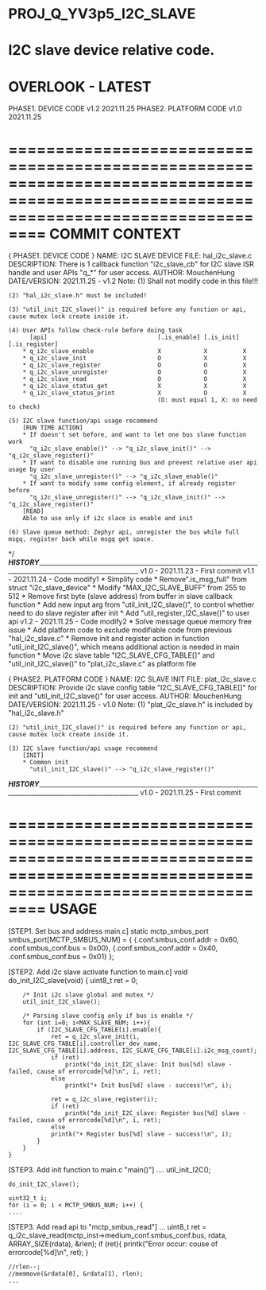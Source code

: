 # PROJ_Q_YV3p5_I2C_SLAVE
I2C slave device relative code.
======================================================================================================================================
OVERLOOK - LATEST
======================================================================================================================================
PHASE1. DEVICE CODE	v1.2	2021.11.25
PHASE2. PLATFORM CODE	v1.0	2021.11.25

======================================================================================================================================
COMMIT CONTEXT
======================================================================================================================================
{ PHASE1. DEVICE CODE }
  NAME: I2C SLAVE DEVICE
  FILE: hal_i2c_slave.c
  DESCRIPTION: There is 1 callback function "i2c_slave_cb" for I2C slave ISR handle and user APIs "q_*" for user access.
  AUTHOR: MouchenHung
  DATE/VERSION: 2021.11.25 - v1.2
  Note: 
    (1) Shall not modify code in this file!!!

    (2) "hal_i2c_slave.h" must be included!

    (3) "util_init_I2C_slave()" is required before any function or api, cause mutex lock create inside it.

    (4) User APIs follow check-rule before doing task 
          [api]                               [.is_enable] [.is_init] [.is_register]
        * q_i2c_slave_enable                  X            X          X
        * q_i2c_slave_init                    O            X          X
        * q_i2c_slave_register                O            O          X
        * q_i2c_slave_unregister              O            O          X
        * q_i2c_slave_read                    O            O          X
        * q_i2c_slave_status_get              X            X          X
        * q_i2c_slave_status_print            X            O          X
                                              (O: must equal 1, X: no need to check)

    (5) I2C slave function/api usage recommend
        [RUN TIME ACTION]
        * If doesn't set before, and want to let one bus slave function work 
          "q_i2c_slave_enable()" --> "q_i2c_slave_init()" --> "q_i2c_slave_register()"
        * If want to disable one running bus and prevent relative user api usage by user
          "q_i2c_slave_unregister()" --> "q_i2c_slave_enable()"
        * If want to modify some config element, if already register before
          "q_i2c_slave_unregister()" --> "q_i2c_slave_init()" --> "q_i2c_slave_register()"
        [READ]
        Able to use only if i2c slace is enable and init

    (6) Slave queue method: Zephyr api, unregister the bus while full msgq, register back while msgq get space.
*/
_____HISTORY___________________________________________________________________________________________________________________
v1.0 - 2021.11.23 - First commit
v1.1 - 2021.11.24 - Code modify1
		    * Simplify code
		    * Remove".is_msg_full" from struct "i2c_slave_device"
		    * Modify "MAX_I2C_SLAVE_BUFF" from 255 to 512
		    * Remove first byte (slave address) from buffer in slave callback function
		    * Add new input arg from "util_init_I2C_slave()", to control whether need to do slave register after init
		    * Add "util_register_I2C_slave()" to user api
v1.2 - 2021.11.25 - Code modify2
		    * Solve message queue memory free issue
		    * Add platform code to exclude modifiable code from previous "hal_i2c_slave.c"
		    * Remove init and register action in function "util_init_I2C_slave()", which means additional action is needed in main function
		    * Move i2c slave table "I2C_SLAVE_CFG_TABLE[]" and "util_init_I2C_slave()" to "plat_i2c_slave.c" as platform file

{ PHASE2. PLATFORM CODE }
  NAME: I2C SLAVE INIT
  FILE: plat_i2c_slave.c
  DESCRIPTION: Provide i2c slave config table "I2C_SLAVE_CFG_TABLE[]" for init and "util_init_I2C_slave()" for user access.
  AUTHOR: MouchenHung
  DATE/VERSION: 2021.11.25 - v1.0
  Note: 
    (1) "plat_i2c_slave.h" is included by "hal_i2c_slave.h"

    (2) "util_init_I2C_slave()" is required before any function or api, cause mutex lock create inside it.

    (3) I2C slave function/api usage recommend
        [INIT]
        * Common init
          "util_init_I2C_slave()" --> "q_i2c_slave_register()"

_____HISTORY___________________________________________________________________________________________________________________
v1.0 - 2021.11.25 - First commit



======================================================================================================================================
USAGE
======================================================================================================================================
[STEP1. Set bus and address main.c]
	static mctp_smbus_port smbus_port[MCTP_SMBUS_NUM] = {
		{.conf.smbus_conf.addr = 0x60, .conf.smbus_conf.bus = 0x00},
		{.conf.smbus_conf.addr = 0x40, .conf.smbus_conf.bus = 0x01}
	};

[STEP2. Add i2c slave activate function to main.c]
	void do_init_I2C_slave(void) {
		uint8_t ret = 0;

		/* Init i2c slave global and mutex */
		util_init_I2C_slave();

	  	/* Parsing slave config only if bus is enable */
	  	for (int i=0; i<MAX_SLAVE_NUM; i++){
	    	if (I2C_SLAVE_CFG_TABLE[i].enable){
				ret = q_i2c_slave_init(i, I2C_SLAVE_CFG_TABLE[i].controller_dev_name, I2C_SLAVE_CFG_TABLE[i].address, I2C_SLAVE_CFG_TABLE[i].i2c_msg_count);
				if (ret)
					printk("do_init_I2C_slave: Init bus[%d] slave - failed, cause of errorcode[%d]\n", i, ret);
				else
					printk("+ Init bus[%d] slave - success!\n", i);

				ret = q_i2c_slave_register(i);
				if (ret)
					printk("do_init_I2C_slave: Register bus[%d] slave - failed, cause of errorcode[%d]\n", i, ret);
	      		else
				printk("+ Register bus[%d] slave - success!\n", i);
			}
	  	}
	}

[STEP3. Add init function to main.c "main()"]
	....
	util_init_I2C();

	do_init_I2C_slave();

	uint32_t i;
	for (i = 0; i < MCTP_SMBUS_NUM; i++) {
	....

[STEP3. Add read api to "mctp_smbus_read"]
	...
	uint8_t ret = q_i2c_slave_read(mctp_inst->medium_conf.smbus_conf.bus, rdata, ARRAY_SIZE(rdata), &rlen);
	if (ret){
	printk("Error occur: couse of errorcode[%d]\n", ret);
	}

	//rlen--;
	//memmove(&rdata[0], &rdata[1], rlen);
	...
